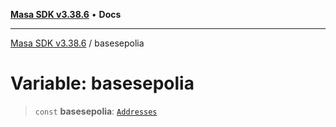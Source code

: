[**Masa SDK v3.38.6**](../README.md) • **Docs**

***

[Masa SDK v3.38.6](../globals.md) / basesepolia

# Variable: basesepolia

> `const` **basesepolia**: [`Addresses`](../interfaces/Addresses.md)

